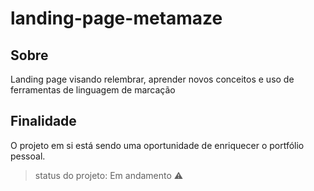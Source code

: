 # landing-page-metamaze

## Sobre

Landing page visando relembrar, aprender novos conceitos e uso de ferramentas de linguagem de marcação

## Finalidade

O projeto em si está sendo uma oportunidade de enriquecer o portfólio pessoal.

> status do projeto: Em andamento ⚠️
